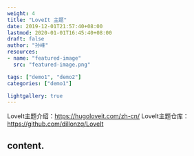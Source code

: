 ```yaml
---
weight: 4
title: "LoveIt 主题"
date: 2019-12-01T21:57:40+08:00
lastmod: 2020-01-01T16:45:40+08:00
draft: false
author: "孙峰"
resources:
- name: "featured-image"
  src: "featured-image.png"

tags: ["demo1", "demo2"]
categories: ["demo1"]

lightgallery: true
---
```


LoveIt主题介绍：https://hugoloveit.com/zh-cn/
LoveIt主题仓库：https://github.com/dillonzq/LoveIt

<!--more-->
## content.